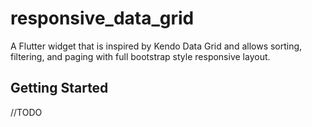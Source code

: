 # responsive_data_grid

A Flutter widget that is inspired by Kendo Data Grid and allows sorting, filtering, and paging with full bootstrap style responsive layout.

## Getting Started

//TODO
